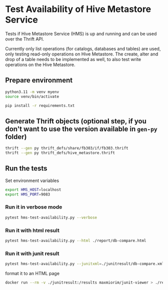 # Test Availability of Hive Metastore Service

Tests if Hive Metastore Service (HMS) is up and running and can be used over the Thrift API.

Currently only list operations (for catalogs, databases and tables) are used, only testing read-only operations on Hive Metastore. 
The create, alter and drop of a table needs to be implemented as well, to also test write operations on the Hive Metastore.

## Prepare environment

```bash
python3.11 -m venv myenv
source venv/bin/activate

pip install -r requirements.txt
```

## Generate Thrift objects (optional step, if you don't want to use the version available in `gen-py` folder)

```bash
thrift --gen py thrift_defs/share/fb303/if/fb303.thrift
thrift --gen py thrift_defs/hive_metastore.thrift
```

## Run the tests

Set environment variables

```bash
export HMS_HOST=localhost
export HMS_PORT=9083
```

### Run it in verbose mode

```bash
pytest hms-test-availability.py --verbose
```

### Run it with html result

```bash
pytest hms-test-availability.py --html ./report/db-compare.html
```

### Run it with junit result

```bash
pytest hms-test-availability.py --junitxml=./junitresult/db-compare.xml
```

format it to an HTML page
```bash
docker run --rm -v ./junitresult:/results maxmiorim/junit-viewer > ./report/junit-hms-availability.html
```
